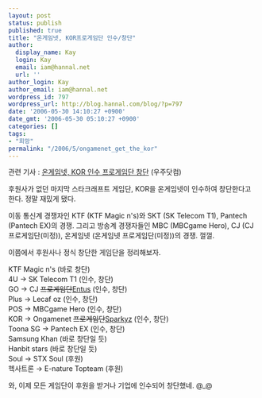 ```yaml
---
layout: post
status: publish
published: true
title: "온게임넷, KOR프로게임단 인수/창단"
author:
  display_name: Kay
  login: Kay
  email: iam@hannal.net
  url: ''
author_login: Kay
author_email: iam@hannal.net
wordpress_id: 797
wordpress_url: http://blog.hannal.com/blog/?p=797
date: '2006-05-30 14:10:27 +0900'
date_gmt: '2006-05-30 05:10:27 +0900'
categories: []
tags:
- "희망"
permalink: "/2006/5/ongamenet_get_the_kor"
---
```

<p>관련 기사 : <a href="http://esports.uzoo.net/Es/Star/News/detail.do?categoryStep=040101&newsSeq=682298">온게임넷, KOR 인수 프로게임단 창단</a> (우주닷컴)</p>
<p>후원사가 없던 마지막 스타크래프트 게임단, KOR을 온게임넷이 인수하여 창단한다고 한다. 정말 재밌게 됐다.</p>
<p>이동 통신계 경쟁자인 KTF (KTF Magic n's)와 SKT (SK Telecom T1), Pantech (Pantech EX)의 경쟁. 그리고 방송계 경쟁자들인 MBC (MBCgame Hero), CJ (CJ 프로게임단(미정)), 온게임넷 (온게임넷 프로게임단(미정))의 경쟁. 껄껄.</p>
<p>이쯤에서 후원사나 정식 창단한 게임단을 정리해보자.</p>
<p>KTF Magic n's (바로 창단)<br />
4U → SK Telecom T1 (인수, 창단)<br />
GO → CJ <del datetime="2006-06-24T14:22:49+00:00">프로게임단</del><ins datetime="2006-06-24T14:22:49+00:00">Entus</ins> (인수, 창단)<br />
Plus → Lecaf oz (인수, 창단)<br />
POS → MBCgame Hero (인수, 창단)<br />
KOR → Ongamenet <del datetime="2006-06-24T14:22:49+00:00">프로게임단</del><ins datetime="2006-06-24T14:22:49+00:00">Sparkyz</ins> (인수, 창단)<br />
Toona SG → Pantech EX (인수, 창단)<br />
Samsung Khan (바로 창단일 듯)<br />
Hanbit stars (바로 창단일 듯)<br />
Soul → STX Soul (후원)<br />
헥사트론 → E-nature Topteam (후원)</p>
<p>와, 이제 모든 게임단이 후원을 받거나 기업에 인수되어 창단했네. @_@</p>
